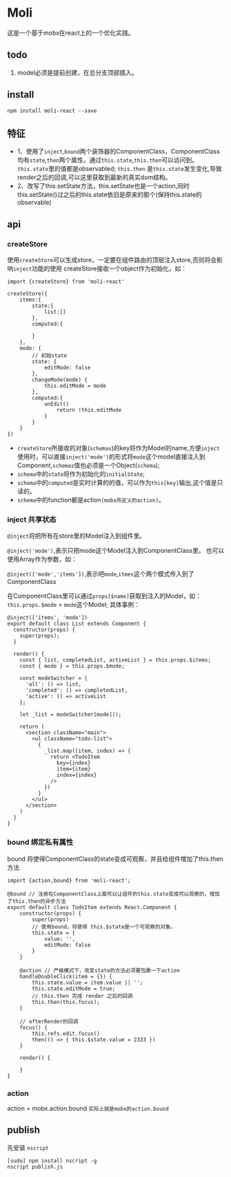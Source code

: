 # Moli
这是一个基于mobx在react上的一个优化实践。

## todo
1. model必须是提前创建，在总分支顶部插入。

## install

```
npm install moli-react --save
```

## 特征
* 1、使用了`inject`,`bound`两个装饰器的ComponentClass，ComponentClass均有`state`,`then`两个属性，通过`this.state`,`this.then`可以访问到。
`this.state`里的值都是observabled;
`this.then` 是`this.state`发生变化,导致render之后的回调,可以这里获取到最新的真实dom结构。
* 2、改写了this.setState方法，this.setState也是一个action,同时this.setState()过之后的this.state依旧是原来的那个(保持this.state的observable)

## api
### createStore 
使用`createStore`可以生成store，一定要在组件路由的顶层注入store,否则将会影响`inject`功能的使用
createStore接收一个object作为初始化，如：
```
import {createStore} from 'moli-react'

createStore({
    items:{
        state:{
            list:[]
        },
        computed:{
            
        }
    },
    mode: {
        // 初始state
        state: {
            editMode: false
        },
        changeMode(mode) {
            this.editMode = mode
        },
        computed:{
            unEdit()
                return !this.editMode
            }
        }
    }
})
```
* `createStore`所接收的对象(`schemas`)的key将作为Model的name,方便`inject`使用时，可以直接`inject('mode')`的形式将`mode`这个model直接注入到Component,`schemas`值也必须是一个Object(`schema`);
* `schema`中的`state`将作为初始化的`initialState`;
* `schema`中的`computed`是实时计算的的值，可以作为`this[key]`输出,这个值是只读的。
* `schema`中的function都是action`(mobx所定义的action)`。

### inject 共享状态
`@inject`将把所有在store里的Model注入到组件里。

`@inject('mode')`,表示只把mode这个Model注入到ComponentClass里。
也可以使用Array作为参数，如：

`@inject(['mode','items'])`,表示吧`mode`,`itmes`这个两个模式传入到了ComponentClass

在ComponentClass里可以通过`props[$name]`获取到注入的Model，如：`this.props.$mode` = `mode`这个Model;
具体事例：
```React
@inject(['items', 'mode'])
export default class List extends Component {
  constructor(props) {
    super(props);
  }

  render() {
    const { list, completedList, activeList } = this.props.$items;
    const { mode } = this.props.$mode;

    const modeSwitcher = {
      'all': () => list,
      'completed': () => completedList,
      'active': () => activeList
    };

    let _list = modeSwitcher[mode]();

    return (
      <section className="main">
        <ul className="todo-list">
          {
            _list.map((item, index) => {
              return <TodoItem
                key={index}
                item={item}
                index={index}
              />
            })
          }
        </ul>
      </section>
    )
  }
}
```

### bound 绑定私有属性
bound 将使得ComponentClass的state变成可观察，并且给组件增加了this.then方法

```
import {action,bound} from 'moli-react';

@bound // 注册在ComponentClass上面可以让组件的this.state变成可以观察的，增加了this.then的异步方法
export default class TodoItem extends React.Component {
    constructor(props) {
        super(props)
        // 使用bound，将使得 this.$state是一个可观察的对象。
        this.state = {
            value: '',
            editMode: false
        }
    }
    
    @action // 严格模式下，改变state的方法必须要包裹一下action
    handleDoubleClick(item = {}) {
        this.state.value = item.value || '';
        this.state.editMode = true;
        // this.then 完成 render 之后的回调
        this.then(this.focus);
    }

    // afterRender的回调
    focus() {
        this.refs.edit.focus()
        then(() => { this.$state.value = 2333 })
    }

    render() {

    }
}
 ```

### action 

action = mobx.action.bound `实际上就是mobx的action.bound`

## publish

先安装 `nscript`
```
[sudo] npm install nscript -g
nscript publish.js
```
